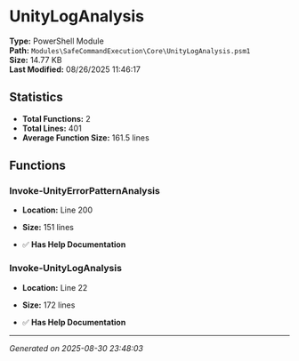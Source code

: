 # UnityLogAnalysis

**Type:** PowerShell Module  
**Path:** `Modules\SafeCommandExecution\Core\UnityLogAnalysis.psm1`  
**Size:** 14.77 KB  
**Last Modified:** 08/26/2025 11:46:17  

## Statistics

- **Total Functions:** 2
- **Total Lines:** 401
- **Average Function Size:** 161.5 lines

## Functions


### Invoke-UnityErrorPatternAnalysis

- **Location:** Line 200
- **Size:** 151 lines

- ✅ **Has Help Documentation** 
### Invoke-UnityLogAnalysis

- **Location:** Line 22
- **Size:** 172 lines

- ✅ **Has Help Documentation**

---
*Generated on 2025-08-30 23:48:03*
